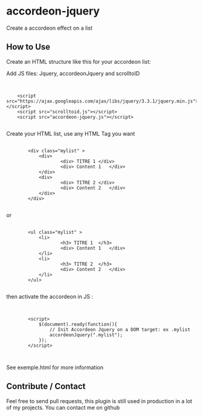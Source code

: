 # accordeon-jquery
Create a accordeon effect on a list

<h2>How to Use</h2>

Create an HTML structure like this for your accordeon list:

Add JS files:
Jquery, accordeonJquery and scrolltoID

<pre>
	<code>

	&lt;script src="https://ajax.googleapis.com/ajax/libs/jquery/3.3.1/jquery.min.js"&gt;&lt;/script&gt;
	&lt;script src="scrolltoid.js"&gt;&lt;/script&gt;
	&lt;script src="accordeon-jquery.js"&gt;&lt;/script&gt;
	</code>
</pre>

Create your HTML list,
use any HTML Tag you want

<pre>
	<code>
		&lt;div class="mylist" &gt;
		  	&lt;div&gt;
		    		&lt;div&gt; TITRE 1	&lt;/div&gt;
		    		&lt;div&gt; Content 1	&lt;/div&gt;
		  	&lt;/div&gt;
		  	&lt;div&gt;
		    		&lt;div&gt; TITRE 2	&lt;/div&gt;
		    		&lt;div&gt; Content 2	&lt;/div&gt;
		  	&lt;/div&gt;
		&lt;/div&gt;
	</code>
</pre>

or 

<pre>
	<code>
		&lt;ul class="mylist" &gt;
		  	&lt;li&gt;
		    		&lt;h3&gt; TITRE 1	&lt;/h3&gt;
		    		&lt;div&gt; Content 1	&lt;/div&gt;
		  	&lt;/li&gt;
		  	&lt;li&gt;
		    		&lt;h3&gt; TITRE 2	&lt;/h3&gt;
		    		&lt;div&gt; Content 2	&lt;/div&gt;
		  	&lt;/li&gt;
		&lt;/ul&gt;
	</code>
</pre>

then activate the accordeon in JS :

<pre>
	<code>

		&lt;script&gt;
			$(document).ready(function(){
				// Init Accordeon Jquery on a DOM target: ex .mylist
				accordeonJquery(".mylist");
			});
		&lt;/script&gt;
	
	</code>
</pre>

See exemple.html for more information

<h2>Contribute / Contact</h2>

Feel free to send pull requests, this plugin is still used in production in a lot of my projects.
You can contact me on github
